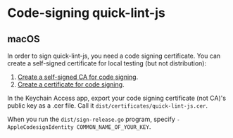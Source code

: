 # Code-signing quick-lint-js

## macOS

In order to sign quick-lint-js, you need a code signing certificate. You can
create a self-signed certificate for local testing (but not distribution):

1. [Create a self-signed CA for code signing][macos-create-ca].
2. [Create a certificate for code signing][macos-create-cert].

In the Keychain Access app, export your code signing certificate (not CA)'s
public key as a .cer file. Call it `dist/certificates/quick-lint-js.cer`.

When you run the `dist/sign-release.go` program, specify
`-AppleCodesignIdentity COMMON_NAME_OF_YOUR_KEY`.

[macos-create-ca]: https://www.simplified.guide/macos/keychain-ca-code-signing-create
[macos-create-cert]: https://www.simplified.guide/macos/keychain-cert-code-signing-create
